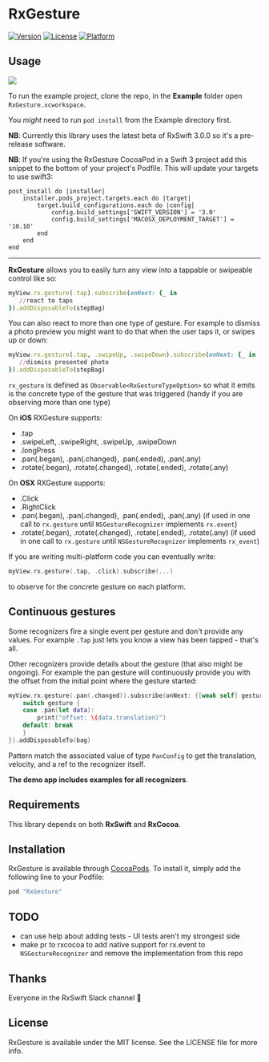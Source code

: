 # RxGesture

[![Version](https://img.shields.io/cocoapods/v/RxGesture.svg?style=flat)](http://cocoapods.org/pods/RxGesture)
[![License](https://img.shields.io/cocoapods/l/RxGesture.svg?style=flat)](http://cocoapods.org/pods/RxGesture)
[![Platform](https://img.shields.io/cocoapods/p/RxGesture.svg?style=flat)](http://cocoapods.org/pods/RxGesture)

## Usage

![](Pod/Assets/demo.gif)

To run the example project, clone the repo, in the __Example__ folder open `RxGesture.xcworkspace`.

You _might_ need to run `pod install` from the Example directory first.

**NB**: Currently this library uses the latest beta of RxSwift 3.0.0 so it's a pre-release software.

**NB**: If you're using the RxGesture CocoaPod in a Swift 3 project add this snippet to the bottom of your project's Podfile. This will update your targets to use swift3:

```
post_install do |installer|
    installer.pods_project.targets.each do |target|
        target.build_configurations.each do |config|
            config.build_settings['SWIFT_VERSION'] = '3.0'
            config.build_settings['MACOSX_DEPLOYMENT_TARGET'] = '10.10'
        end
    end
end
```

---

__RxGesture__ allows you to easily turn any view into a tappable or swipeable control like so:

```ruby
myView.rx.gesture(.tap).subscribe(onNext: {_ in
   //react to taps
}).addDisposableTo(stepBag)
```

You can also react to more than one type of gesture. For example to dismiss a photo preview you might want to do that when the user taps it, or swipes up or down:

```ruby
myView.rx.gesture(.tap, .swipeUp, .swipeDown).subscribe(onNext: {_ in
   //dismiss presented photo
}).addDisposableTo(stepBag)
```

`rx_gesture` is defined as `Observable<RxGestureTypeOption>` so what it emits is the concrete type of the gesture that was triggered (handy if you are observing more than one type)

On __iOS__ RXGesture supports:

 - .tap
 - .swipeLeft, .swipeRight, .swipeUp, .swipeDown
 - .longPress
 - .pan(.began), .pan(.changed), .pan(.ended), .pan(.any)
 - .rotate(.began), .rotate(.changed), .rotate(.ended), .rotate(.any)

On __OSX__ RXGesture supports:

 - .Click
 - .RightClick
 - .pan(.began), .pan(.changed), .pan(.ended), .pan(.any) (if used in one call to `rx.gesture` until `NSGestureRecognizer` implements `rx.event`)
 - .rotate(.began), .rotate(.changed), .rotate(.ended), .rotate(.any) (if used in one call to `rx.gesture` until `NSGestureRecognizer` implements `rx_event`)

If you are writing multi-platform code you can eventually write:

```swift
myView.rx.gesture(.tap, .click).subscribe(...)
```

to observe for the concrete gesture on each platform.

## Continuous gestures

Some recognizers fire a single event per gesture and don't provide any values. For example `.Tap` just lets you know a view has been tapped - that's all.

Other recognizers provide details about the gesture (that also might be ongoing). For example the pan gesture will continuously provide you with the offset from the initial point where the gesture started:

```swift
myView.rx.gesture(.pan(.changed)).subscribe(onNext: {[weak self] gesture in
    switch gesture {
    case .pan(let data):
	    print("offset: \(data.translation)")
    default: break
    }
}).addDisposableTo(bag)
```

Pattern match the associated value of type `PanConfig` to get the translation, velocity, and a ref to the recognizer itself.

__The demo app includes examples for all recognizers__.

## Requirements

This library depends on both __RxSwift__ and __RxCocoa__.

## Installation

RxGesture is available through [CocoaPods](http://cocoapods.org). To install
it, simply add the following line to your Podfile:

```ruby
pod "RxGesture"
```

## TODO

- can use help about adding tests - UI tests aren't my strongest side
- make pr to rxcocoa to add native support for rx.event to `NSGestureRecognizer` and remove the implementation from this repo

## Thanks

Everyone in the RxSwift Slack channel 💯

## License

RxGesture is available under the MIT license. See the LICENSE file for more info.
